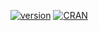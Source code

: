 [![version](http://www.r-pkg.org/badges/version/mlf)](https://cran.r-project.org/package=mlf)
[![CRAN](https://cranlogs.r-pkg.org/badges/mlf)](https://cran.r-project.org/web/packages/mlf/index.html)

